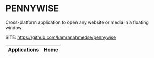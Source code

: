 # PENNYWISE

 Cross-platform application to open any website or
 media in a floating window 
 
 SITE: https://github.com/kamranahmedse/pennywise

 | [Applications](https://portable-linux-apps.github.io/apps.html) | [Home](https://portable-linux-apps.github.io)
 | --- | --- |
